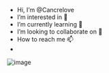 -  Hi, I’m @Cancrelove
-  I’m interested in 👀
-  I’m currently learning 🌱
-  I’m looking to collaborate on 💞️
-  How to reach me 📫
-  
![image](https://user-images.githubusercontent.com/93344771/139434662-c53a8cba-1a67-41b7-a938-d7471ae9fcf7.png)
